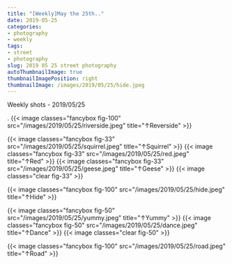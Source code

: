 ```yaml
---
title: "[Weekly]May the 25th.."
date: 2019-05-25
categories:
- photography
- weekly
tags:
- street
- photography
slug: 2019 05 25 street photography
autoThumbnailImage: true
thumbnailImagePosition: right
thumbnailImage: /images/2019/05/25/hide.jpeg
---
```


Weekly shots - 2019/05/25
<!--more-->

.
{{< image classes="fancybox fig-100" src="/images/2019/05/25/riverside.jpeg"  title="↑Reverside" >}}

{{< image classes="fancybox fig-33" src="/images/2019/05/25/squirrel.jpeg"  title="↑Squirrel" >}}
{{< image classes="fancybox fig-33" src="/images/2019/05/25/red.jpeg"  title="↑Red" >}}
{{< image classes="fancybox fig-33" src="/images/2019/05/25/geese.jpeg"  title="↑Geese" >}}
{{< image classes="clear fig-33" >}}

{{< image classes="fancybox fig-100" src="/images/2019/05/25/hide.jpeg"  title="↑Hide" >}}

{{< image classes="fancybox fig-50" src="/images/2019/05/25/yummy.jpeg"  title="↑Yummy" >}}
{{< image classes="fancybox fig-50" src="/images/2019/05/25/dance.jpeg"  title="↑Dance" >}}
{{< image classes="clear fig-50" >}}

{{< image classes="fancybox fig-100" src="/images/2019/05/25/road.jpeg"  title="↑Road" >}}